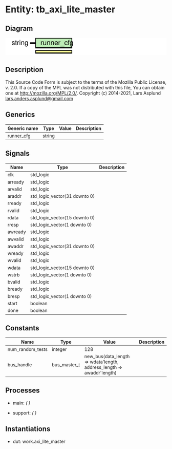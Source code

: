 # Entity: tb_axi_lite_master
## Diagram
![Diagram](tb_axi_lite_master.svg "Diagram")
## Description
This Source Code Form is subject to the terms of the Mozilla Public
License, v. 2.0. If a copy of the MPL was not distributed with this file,
You can obtain one at http://mozilla.org/MPL/2.0/.
Copyright (c) 2014-2021, Lars Asplund lars.anders.asplund@gmail.com
## Generics
| Generic name | Type   | Value | Description |
| ------------ | ------ | ----- | ----------- |
| runner_cfg   | string |       |             |
## Signals
| Name    | Type                          | Description |
| ------- | ----------------------------- | ----------- |
| clk     | std_logic                     |             |
| arready | std_logic                     |             |
| arvalid | std_logic                     |             |
| araddr  | std_logic_vector(31 downto 0) |             |
| rready  | std_logic                     |             |
| rvalid  | std_logic                     |             |
| rdata   | std_logic_vector(15 downto 0) |             |
| rresp   | std_logic_vector(1 downto 0)  |             |
| awready | std_logic                     |             |
| awvalid | std_logic                     |             |
| awaddr  | std_logic_vector(31 downto 0) |             |
| wready  | std_logic                     |             |
| wvalid  | std_logic                     |             |
| wdata   | std_logic_vector(15 downto 0) |             |
| wstrb   | std_logic_vector(1 downto 0)  |             |
| bvalid  | std_logic                     |             |
| bready  | std_logic                     |             |
| bresp   | std_logic_vector(1 downto 0)  |             |
| start   | boolean                       |             |
|  done   | boolean                       |             |
## Constants
| Name             | Type         | Value                                                                                                                  | Description |
| ---------------- | ------------ | ---------------------------------------------------------------------------------------------------------------------- | ----------- |
| num_random_tests | integer      |  128                                                                                                                   |             |
| bus_handle       | bus_master_t |  new_bus(data_length => wdata'length,                                                 address_length => awaddr'length) |             |
## Processes
- main: _(  )_

- support: _(  )_

## Instantiations
- dut: work.axi_lite_master
